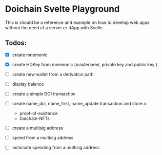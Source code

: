 # Doichain Svelte Playground

This is should be a reference and example on how to develop web apps without the need of a server or dApp with Svelte.

## Todos:
- [x] create mnemonic
- [x] create HDKey from mnemonic (masterseed, private key and public key )
- [ ] create new wallet from a derivation path 
- [ ] display balance
- [ ] create a simple DOI transaction 
- [ ] create name_doi, name_first, name_update transaction and store a
  - proof-of-existence
  - Doichain-NFTs
- [ ] create a multisig address
- [ ] spend from a multisig address
- [ ] automate spending from a multisig address


